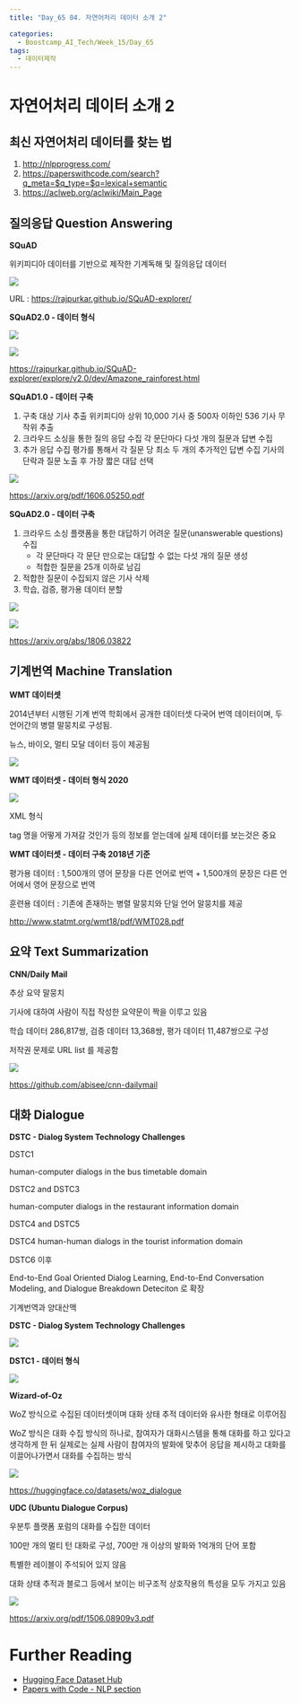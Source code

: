 ```yaml
---
title: "Day_65 04. 자연어처리 데이터 소개 2"

categories:
  - Boostcamp_AI_Tech/Week_15/Day_65
tags:
  - 데이터제작
---
```

  
# 자연어처리 데이터 소개 2

## 최신 자연어처리 데이터를 찾는 법

1. http://nlpprogress.com/
2. https://paperswithcode.com/search?q_meta=$q_type=$q=lexical+semantic
3. https://aclweb.org/aclwiki/Main_Page

## 질의응답 Question Answering

**SQuAD**

위키피디아 데이터를 기반으로 제작한 기계독해 및 질의응답 데이터

![]({{site.url}}/assets/images/boostcamp/0aff8481.png)

URL : https://rajpurkar.github.io/SQuAD-explorer/

**SQuAD2.0 - 데이터 형식**

![]({{site.url}}/assets/images/boostcamp/eda8e77b.png)

![]({{site.url}}/assets/images/boostcamp/157ed814.png)

https://rajpurkar.github.io/SQuAD-explorer/explore/v2.0/dev/Amazone_rainforest.html

**SQuAD1.0 - 데이터 구축**

1. 구축 대상 기사 추출
   위키피디아 상위 10,000 기사 중 500자 이하인 536 기사 무작위 추출
2. 크라우드 소싱을 통한 질의 응답 수집
   각 문단마다 다섯 개의 질문과 답변 수집
3. 추가 응답 수집
   평가를 통해서 각 질문 당 최소 두 개의 추가적인 답변 수집
   기사의 단락과 질문 노출 후 가장 짧은 대답 선택

![]({{site.url}}/assets/images/boostcamp/0e708e58.png)

https://arxiv.org/pdf/1606.05250.pdf

**SQuAD2.0 - 데이터 구축**

1. 크라우드 소싱 플랫폼을 통한 대답하기 어려운 질문(unanswerable questions) 수집
   - 각 문단마다 각 문단 만으로는 대답할 수 없는 다섯 개의 질문 생성
   - 적합한 질문을 25개 이하로 남김
2. 적합한 질문이 수집되지 않은 기사 삭제
3. 학습, 검증, 평가용 데이터 분할

![]({{site.url}}/assets/images/boostcamp/c89d34c9.png)

![]({{site.url}}/assets/images/boostcamp/87a8e039.png)

https://arxiv.org/abs/1806.03822

## 기계번역 Machine Translation

**WMT 데이터셋**

2014년부터 시행된 기계 번역 학회에서 공개한 데이터셋 다국어 번역 데이터이며, 두 언어간의 병렬 말뭉치로 구성됨.

뉴스, 바이오, 멀티 모달 데이터 등이 제공됨

![]({{site.url}}/assets/images/boostcamp/43643bb4.png)

**WMT 데이터셋 - 데이터 형식 2020**

![]({{site.url}}/assets/images/boostcamp/814de5a5.png)

XML 형식

tag 명을 어떻게 가져갈 것인가 등의 정보를 얻는데에 실제 데이터를 보는것은 중요

**WMT 데이터셋 - 데이터 구축 2018년 기준**

평가용 데이터 : 1,500개의 영어 문장을 다른 언어로 번역 + 1,500개의 문장은 다른 언어에서 영어 문장으로 번역

훈련용 데이터 : 기존에 존재하는 병렬 말뭉치와 단일 언어 말뭉치를 제공

http://www.statmt.org/wmt18/pdf/WMT028.pdf

## 요약 Text Summarization

**CNN/Daily Mail**

추상 요약 말뭉치 

기사에 대하여 사람이 직접 작성한 요약문이 짝을 이루고 있음

학습 데이터 286,817쌍, 검증 데이터 13,368쌍, 평가 데이터 11,487쌍으로 구성

저작권 문제로 URL list 를 제공함

![]({{site.url}}/assets/images/boostcamp/057e3306.png)

https://github.com/abisee/cnn-dailymail

## 대화 Dialogue

**DSTC - Dialog System Technology Challenges**

DSTC1

human-computer dialogs in the bus timetable domain

DSTC2 and DSTC3

human-computer dialogs in the restaurant information domain

DSTC4 and DSTC5

DSTC4 human-human dialogs in the tourist information domain

DSTC6 이후

End-to-End Goal Oriented Dialog Learning, End-to-End Conversation Modeling, and Dialogue Breakdown Deteciton 로 확장

기계번역과 양대산맥

**DSTC - Dialog System Technology Challenges**

![]({{site.url}}/assets/images/boostcamp/13da8e84.png)

**DSTC1 - 데이터 형식**

![]({{site.url}}/assets/images/boostcamp/85e9c9d1.png)

**Wizard-of-Oz**

WoZ 방식으로 수집된 데이터셋이며 대화 상태 추적 데이터와 유사한 형태로 이루어짐

WoZ 방식은 대화 수집 방식의 하나로, 참여자가 대화시스템을 통해 대화를 하고 있다고 생각하게 한 뒤 실제로는 실제 사람이 참여자의 발화에 맞추어
응답을 제시하고 대화를 이끌어나가면서 대화를 수집하는 방식

![]({{site.url}}/assets/images/boostcamp/60807a2b.png)

https://huggingface.co/datasets/woz_dialogue

**UDC (Ubuntu Dialogue Corpus)**

우분투 플랫폼 포럼의 대화를 수집한 데이터

100만 개의 멀티 턴 대화로 구성, 700만 개 이상의 발화와 1억개의 단어 포함

특별한 레이블이 주석되어 있지 않음

대화 상태 추적과 블로그 등에서 보이는 비구조적 상호작용의 특성을 모두 가지고 있음

![]({{site.url}}/assets/images/boostcamp/eafb5c51.png)

https://arxiv.org/pdf/1506.08909v3.pdf

# Further Reading

- [Hugging Face Dataset Hub](https://huggingface.co/datasets)
- [Papers with Code - NLP section](https://paperswithcode.com/area/natural-language-processing)

















